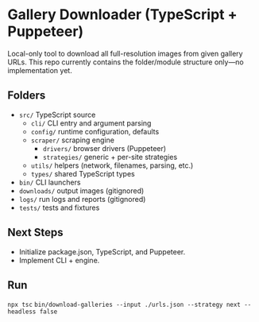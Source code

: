 # Gallery Downloader (TypeScript + Puppeteer)

Local-only tool to download all full-resolution images from given gallery URLs.
This repo currently contains the folder/module structure only—no implementation yet.

## Folders
- `src/` TypeScript source
  - `cli/` CLI entry and argument parsing
  - `config/` runtime configuration, defaults
  - `scraper/` scraping engine
    - `drivers/` browser drivers (Puppeteer)
    - `strategies/` generic + per-site strategies
  - `utils/` helpers (network, filenames, parsing, etc.)
  - `types/` shared TypeScript types
- `bin/` CLI launchers
- `downloads/` output images (gitignored)
- `logs/` run logs and reports (gitignored)
- `tests/` tests and fixtures

## Next Steps
- Initialize package.json, TypeScript, and Puppeteer.
- Implement CLI + engine.

## Run
`npx tsc`
`bin/download-galleries --input ./urls.json --strategy next --headless false`